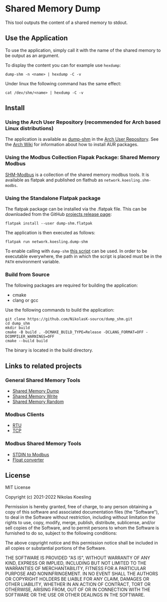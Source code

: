 # Shared Memory Dump

This tool outputs the content of a shared memory to stdout.

## Use the Application
To use the application, simply call it with the name of the shared memory to be output as an argument.

To display the content you can for example use ```hexdump```:
```
dump-shm -n <name> | hexdump -C -v
```

Under linux the following command has the same effect:
```
cat /dev/shm/<name> | hexdump -C -v
```

## Install

### Using the Arch User Repository (recommended for Arch based Linux distributions)
The application is available as [dump-shm](https://aur.archlinux.org/packages/dump-shm) in the [Arch User Repository](https://aur.archlinux.org/).
See the [Arch Wiki](https://wiki.archlinux.org/title/Arch_User_Repository) for information about how to install AUR packages.


### Using the Modbus Collection Flapak Package: Shared Memory Modbus
[SHM-Modbus](https://nikolask-source.github.io/SHM_Modbus/) is a collection of the shared memory modbus tools.
It is available as flatpak and published on flathub as ```network.koesling.shm-modbs```.

### Using the Standalone Flatpak package
The flatpak package can be installed via the .flatpak file.
This can be downloaded from the GitHub [projects release page](https://github.com/NikolasK-source/dump_shm/releases):

```
flatpak install --user dump-shm.flatpak
```

The application is then executed as follows:
```
flatpak run network.koesling.dump-shm
```

To enable calling with ```dump-shm``` [this script](https://gist.github.com/NikolasK-source/6f323942544d5de39323771dceed4023) can be used.
In order to be executable everywhere, the path in which the script is placed must be in the ```PATH``` environment variable.


### Build from Source

The following packages are required for building the application:
- cmake
- clang or gcc

Use the following commands to build the application:
```
git clone https://github.com/NikolasK-source/dump_shm.git
cd dump_shm
mkdir build
cmake -B build . -DCMAKE_BUILD_TYPE=Release -DCLANG_FORMAT=OFF -DCOMPILER_WARNINGS=OFF
cmake --build build
```

The binary is located in the build directory.


## Links to related projects

### General Shared Memory Tools
- [Shared Memory Dump](https://nikolask-source.github.io/dump_shm/)
- [Shared Memory Write](https://nikolask-source.github.io/write_shm/)
- [Shared Memory Random](https://nikolask-source.github.io/shared_mem_random/)

### Modbus Clients
- [RTU](https://nikolask-source.github.io/modbus_rtu_client_shm/)
- [TCP](https://nikolask-source.github.io/modbus_tcp_client_shm/)

### Modbus Shared Memory Tools
- [STDIN to Modbus](https://nikolask-source.github.io/stdin_to_modbus_shm/)
- [Float converter](https://nikolask-source.github.io/modbus_conv_float/)


## License

MIT License

Copyright (c) 2021-2022 Nikolas Koesling

Permission is hereby granted, free of charge, to any person obtaining a copy
of this software and associated documentation files (the "Software"), to deal
in the Software without restriction, including without limitation the rights
to use, copy, modify, merge, publish, distribute, sublicense, and/or sell
copies of the Software, and to permit persons to whom the Software is
furnished to do so, subject to the following conditions:

The above copyright notice and this permission notice shall be included in all
copies or substantial portions of the Software.

THE SOFTWARE IS PROVIDED "AS IS", WITHOUT WARRANTY OF ANY KIND, EXPRESS OR
IMPLIED, INCLUDING BUT NOT LIMITED TO THE WARRANTIES OF MERCHANTABILITY,
FITNESS FOR A PARTICULAR PURPOSE AND NONINFRINGEMENT. IN NO EVENT SHALL THE
AUTHORS OR COPYRIGHT HOLDERS BE LIABLE FOR ANY CLAIM, DAMAGES OR OTHER
LIABILITY, WHETHER IN AN ACTION OF CONTRACT, TORT OR OTHERWISE, ARISING FROM,
OUT OF OR IN CONNECTION WITH THE SOFTWARE OR THE USE OR OTHER DEALINGS IN THE
SOFTWARE.

